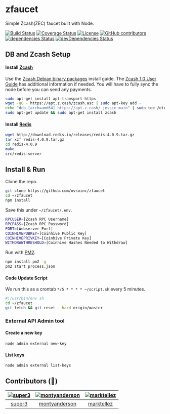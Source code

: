 # zfaucet
Simple Zcash(ZEC) faucet built with Node.

[![Build Status](https://travis-ci.org/ovsoinc/zfaucet.svg?branch=master)](https://travis-ci.org/ovsoinc/zfaucet)
[![Coverage Status](https://coveralls.io/repos/github/ovsoinc/zfaucet/badge.svg?branch=master)](https://coveralls.io/github/ovsoinc/zfaucet?branch=master)
[![License](https://img.shields.io/badge/license-AGPLv3-blue.svg?label=license)](https://github.com/Storj/ovsoinc/zfaucet/blob/master/LICENSE)
[![GitHub contributors](https://img.shields.io/github/contributors/ovsoinc/zfaucet.svg)](https://github.com/ovsoinc/zfaucet/graphs/contributors)
[![dependencies Status](https://david-dm.org/ovsoinc/zfaucet/status.svg)](https://david-dm.org/ovsoinc/zfaucet)
[![devDependencies Status](https://david-dm.org/ovsoinc/zfaucet/dev-status.svg)](https://david-dm.org/ovsoinc/zfaucet?type=dev)

## DB and Zcash Setup

#### Install [Zcash](https://z.cash/)
Use the [Zcash Debian binary packages](https://github.com/zcash/zcash/wiki/Debian-binary-packages) install guide. The [Zcash 1.0 User Guide](https://github.com/zcash/zcash/wiki/1.0-User-Guide) has additional information if needed. You will have to fully sync the node before you can send any payments.
```bash
sudo apt-get install apt-transport-https
wget -qO - https://apt.z.cash/zcash.asc | sudo apt-key add -
echo "deb [arch=amd64] https://apt.z.cash/ jessie main" | sudo tee /etc/apt/sources.list.d/zcash.list
sudo apt-get update && sudo apt-get install zcash
```

#### Install [Redis](https://redis.io/)
```bash
wget http://download.redis.io/releases/redis-4.0.9.tar.gz
tar xzf redis-4.0.9.tar.gz
cd redis-4.0.9
make
src/redis-server
```

## Install & Run
Clone the repo.

```bash
git clone https://github.com/ovsoinc/zfaucet
cd ~/zfaucet
npm install
```

Save this under `~/zfaucet/.env`.

```bash
RPCUSER=[Zcash RPC Username]
RPCPASS=[Zcash RPC Password]
PORT=[Webserver Port]
COINHIVEPUBKEY=[Coinhive Public Key]
COINHIVEPRIVKEY=[Coinhive Private Key]
WITHDRAWTHRESHOLD=[Coinhive Hashes Needed to Withdraw]
```

Run with [PM2](http://pm2.keymetrics.io/).

```bash
npm install pm2 -g
pm2 start process.json
```

#### Code Update Script
We run this as a crontab ```*/5 * * * * ~/script.sh``` every 5 minutes.
```bash
#!/usr/bin/env sh
cd ~/zfaucet
git fetch && git reset --hard origin/master
```

### External API Admin tool

#### Create a new key

```
node admin external new-key
```

#### List keys

```
node admin external list-keys
```

##  Contributors (:clap:)
|  [![super3](https://avatars3.githubusercontent.com/u/60975?v=4&s=80)](https://github.com/super3) | [![montyanderson](https://avatars0.githubusercontent.com/u/3048503?v=4&s=80)](https://github.com/montyanderson) | [![marktellez](https://avatars0.githubusercontent.com/u/22487431?v=4&s=80)](https://github.com/marktellez)  |
| :--:|:--:|:--: |
|  [super3](https://github.com/super3) | [montyanderson](https://github.com/montyanderson) | [marktellez](https://github.com/marktellez)  |
